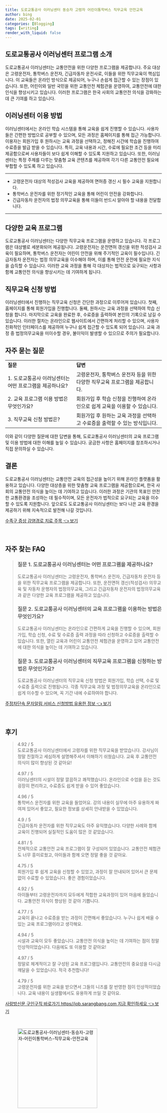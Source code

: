 ```yaml
---
title: 도로교통공사 이러닝센터 동승자 고령자 어린이통학버스 직무교육 안전교육
author: bing
date: 2025-02-01
categories: [Blogging]
tags: [writing]
render_with_liquid: false
---
```



<h2 id='도로교통공사_이러닝센터_소개'>도로교통공사 이러닝센터 프로그램 소개</h2>

<p>도로교통공사 이러닝센터는 교통안전을 위한 다양한 프로그램을 제공합니다. 주요 대상은 고령운전자, 통학버스 운전자, 긴급자동차 운전사로, 이들을 위한 직무교육이 핵심입니다. 이 교육들은 온라인 방식으로 제공되어, 누구나 손쉽게 접근할 수 있는 장점이 있습니다. 또한, 어린이와 일반 국민을 위한 교통안전 체험관을 운영하여, 교통안전에 대한 인식을 향상시키고 있습니다. 이러한 프로그램은 한국 사회의 교통안전 의식을 강화하는 데 큰 기여를 하고 있습니다.</p>

<h2 id='이러닝센터_이용_방법'>이러닝센터 이용 방법</h2>

<p>이러닝센터에서는 온라인 학습 시스템을 통해 교육을 쉽게 진행할 수 있습니다. 사용자들은 간편한 방법으로 공부할 수 있으며, 모든 과정은 홈페이지를 통해 접근 가능합니다. 이용자는 회원가입 후 원하시는 교육 과정을 선택하고, 정해진 시간에 학습을 진행하여 수료증을 발급 받을 수 있습니다. 특히, 교육 내용과 시간, 수료에 필요한 조건 등을 미리 제공함으로써 사용자들이 보다 쉽게 이해할 수 있도록 지원하고 있습니다. 또한, 이러닝센터는 특정 주제를 다루는 맞춤형 교육 콘텐츠를 제공하여 각기 다른 교통안전 필요에 부합할 수 있도록 하고 있습니다.</p>

<hr />

<ul>
    <li>고령운전자 대상의 적성검사 교육을 제공하여 면허증 갱신 시 필수 교육을 지원합니다.</li>
    <li>통학버스 운전자를 위한 정기적인 교육을 통해 어린이 안전을 강화합니다.</li>
    <li>긴급자동차 운전자의 법정 의무교육을 통해 이들이 반드시 알아야 할 내용을 전달합니다.</li>
</ul>

<hr />

<h2 id='다양한_교육_프로그램'>다양한 교육 프로그램</h2>

<p>도로교통공사 이러닝센터는 다양한 직무교육 프로그램을 운영하고 있습니다. 각 프로그램은 대상별로 세분화되어 제공됩니다. 고령운전자는 운전면허 갱신을 위한 적성검사 교육이 필요하며, 통학버스 운전자는 어린이 안전을 위해 주기적인 교육이 필수입니다. 긴급자동차 운전자는 법정 의무교육을 이수해야 하며, 이를 통해 안전 운전에 필요한 지식을 습득할 수 있습니다. 이러한 교육 과정을 통해 각 대상자는 법적으로 요구되는 사항과 함께 교통안전 의식을 향상시키는 데 기여하게 됩니다.</p>

<h2 id='직무교육_신청방법'>직무교육 신청 방법</h2>

<p>이러닝센터에서 진행하는 직무교육 신청은 간단한 과정으로 이루어져 있습니다. 첫째, 홈페이지를 통해 회원가입을 진행합니다. 둘째, 원하시는 교육 과정을 선택하여 학습 신청을 합니다. 마지막으로 교육을 완료한 후, 수료증을 출력하여 본인의 기록으로 남길 수 있습니다. 이러한 절차는 온라인으로 웹사이트에서 간편하게 처리할 수 있으며, 사용자 친화적인 인터페이스를 제공하여 누구나 쉽게 접근할 수 있도록 되어 있습니다. 교육 과정 중 법정의무교육을 미이수할 경우, 불이익이 발생할 수 있으므로 주의가 필요합니다.</p>

<h2 id='자주묻는질문'>자주 묻는 질문</h2>

<table>
    <tr>
        <td><b>질문</b></td>
        <td><b>답변</b></td>
    </tr>
    <tr>
        <td>1. 도로교통공사 이러닝센터는 어떤 프로그램을 제공하나요?</td>
        <td>고령운전자, 통학버스 운전자 등을 위한 다양한 직무교육 프로그램을 제공합니다.</td>
    </tr>
    <tr>
        <td>2. 교육 프로그램 이용 방법은 무엇인가요?</td>
        <td>회원가입 후 학습 신청을 진행하여 온라인으로 쉽게 교육을 이용할 수 있습니다.</td>
    </tr>
    <tr>
        <td>3. 직무교육 신청 방법은?</td>
        <td>회원가입 후 원하는 교육 과정을 선택하고 수료증을 출력할 수 있는 방식입니다.</td>
    </tr>
</table>

<p>이와 같이 다양한 질문에 대한 답변을 통해, 도로교통공사 이러닝센터의 교육 프로그램 및 이용 방법에 대한 이해를 높일 수 있습니다. 궁금한 사항은 홈페이지를 참조하시거나 직접 문의하실 수 있습니다.</p>

<h2 id='결론'>결론</h2>

<p>도로교통공사 이러닝센터는 교통안전 교육의 접근성을 높이기 위해 온라인 플랫폼을 활용하고 있습니다. 다양한 대상층을 위한 맞춤형 교육 프로그램을 제공함으로써, 한국 사회의 교통안전 의식을 높이는 데 기여하고 있습니다. 이러한 과정은 기관의 목표인 안전한 교통환경을 조성하는 데 필수적이며, 모든 운전자가 법적으로 요구되는 교육을 이수할 수 있도록 지원합니다. 앞으로도 도로교통공사 이러닝센터는 보다 나은 교육 환경을 제공하기 위해 지속적으로 발전해 나갈 것입니다.</p>


<p><a class="click-button" title="수족구 증상 감염경로 치료 주목" href="https://aptwhite.github.io/posts/%EC%88%98%EC%A1%B1%EA%B5%AC-%EC%A6%9D%EC%83%81-%EA%B0%90%EC%97%BC%EA%B2%BD%EB%A1%9C-%EC%B9%98%EB%A3%8C-%EC%A3%BC%EB%AA%A9/" rel="dofollow">수족구 증상 감염경로 치료 주목 👈 보기</a></p><br>
<h2 id='자주_찾는_FAQ'>자주 찾는 FAQ</h2>
<div itemscope="" itemtype="https://schema.org/FAQPage"> 
<blockquote> 
<div itemscope="" itemprop="mainEntity" itemtype="https://schema.org/Question"> 
<h3 itemprop="name">질문 1. 도로교통공사 이러닝센터는 어떤 프로그램을 제공하나요?</h3> 
<div itemscope="" itemprop="acceptedAnswer" itemtype="https://schema.org/Answer"> 
<span itemprop="text"> 
<p>도로교통공사 이러닝센터는 고령운전자, 통학버스 운전자, 긴급자동차 운전자 등을 위한 직무교육 프로그램을 제공합니다. 또한, 운전면허 갱신(적성검사) 의무교육 및 자동차 운행자의 법정의무교육, 그리고 긴급자동차 운전자의 법정의무교육과 같은 다양한 교육 프로그램을 제공하고 있습니다.</p> 
</span> 
</div> 
</div> 

<div itemscope="" itemprop="mainEntity" itemtype="https://schema.org/Question"> 
<h3 itemprop="name">질문 2. 도로교통공사 이러닝센터의 교육 프로그램을 이용하는 방법은 무엇인가요?</h3> 
<div itemscope="" itemprop="acceptedAnswer" itemtype="https://schema.org/Answer"> 
<span itemprop="text"> 
<p>도로교통공사 이러닝센터는 온라인으로 간편하게 교육을 진행할 수 있으며, 회원가입, 학습 신청, 수료 및 수료증 출력 과정을 따라 신청하고 수료증을 출력할 수 있습니다. 또한, 열린 교육과 어린이 교통안전 체험관을 운영하고 있어 교통안전에 대한 의식을 높이는 데 기여하고 있습니다.</p> 
</span> 
</div> 
</div> 

<div itemscope="" itemprop="mainEntity" itemtype="https://schema.org/Question"> 
<h3 itemprop="name">질문 3. 도로교통공사 이러닝센터의 직무교육 프로그램을 신청하는 방법은 무엇인가요?</h3> 
<div itemscope="" itemprop="acceptedAnswer" itemtype="https://schema.org/Answer"> 
<span itemprop="text"> 
<p>도로교통공사 이러닝센터의 직무교육 신청 방법은 회원가입, 학습 선택, 수료 및 수료증 출력으로 진행됩니다. 각종 직무교육 과정 및 법정의무교육을 온라인으로 쉽게 이수할 수 있으며, 꼭 기간 내에 수료하여야 합니다.</p> 
</span> 
</div> 
</div> 
</blockquote> 
</div>
<p><a class="click-button" title="주정차단속 문자알림 서비스 신청방법 유용한 정보" href="https://aptwhite.github.io/posts/%EC%A3%BC%EC%A0%95%EC%B0%A8%EB%8B%A8%EC%86%8D-%EB%AC%B8%EC%9E%90%EC%95%8C%EB%A6%BC-%EC%84%9C%EB%B9%84%EC%8A%A4-%EC%8B%A0%EC%B2%AD%EB%B0%A9%EB%B2%95-%EC%9C%A0%EC%9A%A9%ED%95%9C-%EC%A0%95%EB%B3%B4/" rel="dofollow">주정차단속 문자알림 서비스 신청방법 유용한 정보 👈 보기</a></p><br>
<h2 id='후기'>후기</h2>
<div itemscope itemtype="https://schema.org/Product">
  <blockquote>
  <div itemprop="review" itemscope itemtype="https://schema.org/Review">
      <div itemprop="reviewRating" itemscope itemtype="https://schema.org/Rating"> <span itemprop="ratingValue">4.92</span> / <span itemprop="bestRating">5</span> </div>
      <span itemprop="reviewBody">도로교통공사 이러닝센터에서 고령자를 위한 직무교육을 받았습니다. 강사님이 정말 친절하고 세심하게 설명해주셔서 이해하기 쉬웠습니다. 교육 후 교통안전 의식이 많이 향상된 것 같아요!</span>
  </div>
  <br>
  <div itemprop="review" itemscope itemtype="https://schema.org/Review">
      <div itemprop="reviewRating" itemscope itemtype="https://schema.org/Rating"> <span itemprop="ratingValue">4.97</span> / <span itemprop="bestRating">5</span> </div>
      <span itemprop="reviewBody">이러닝센터의 시설이 정말 깔끔하고 쾌적했습니다. 온라인으로 수업을 듣는 것도 굉장히 편리하고, 수료증도 쉽게 받을 수 있어 좋았습니다.</span>
  </div>
  <br>
  <div itemprop="review" itemscope itemtype="https://schema.org/Review">
      <div itemprop="reviewRating" itemscope itemtype="https://schema.org/Rating"> <span itemprop="ratingValue">4.96</span> / <span itemprop="bestRating">5</span> </div>
      <span itemprop="reviewBody">통학버스 운전자를 위한 교육을 들었어요. 강의 내용이 실무에 아주 유용하게 짜여져 있어서 좋았고, 필요한 정보를 상세히 안내받을 수 있었습니다.</span>
  </div>
  <br>
  <div itemprop="review" itemscope itemtype="https://schema.org/Review">
      <div itemprop="reviewRating" itemscope itemtype="https://schema.org/Rating"> <span itemprop="ratingValue">4.9</span> / <span itemprop="bestRating">5</span> </div>
      <span itemprop="reviewBody">긴급자동차 운전자를 위한 직무교육도 아주 유익했습니다. 다양한 사례와 함께 교육이 진행되어 실질적인 도움이 많은 것 같았습니다.</span>
  </div>
  <br>
  <div itemprop="review" itemscope itemtype="https://schema.org/Review">
      <div itemprop="reviewRating" itemscope itemtype="https://schema.org/Rating"> <span itemprop="ratingValue">4.81</span> / <span itemprop="bestRating">5</span> </div>
      <span itemprop="reviewBody">전체적으로 교통안전 교육 프로그램이 잘 구성되어 있었습니다. 교통안전 체험관도 너무 흥미로웠고, 아이들과 함께 오면 정말 좋을 것 같아요.</span>
  </div>
  <br>
  <div itemprop="review" itemscope itemtype="https://schema.org/Review">
      <div itemprop="reviewRating" itemscope itemtype="https://schema.org/Rating"> <span itemprop="ratingValue">4.75</span> / <span itemprop="bestRating">5</span> </div>
      <span itemprop="reviewBody">회원가입 후 쉽게 교육을 신청할 수 있었고, 과정이 잘 안내되어 있어서 큰 문제 없이 수료할 수 있었습니다. 좋은 경험이었습니다.</span>
  </div>
  <br>
  <div itemprop="review" itemscope itemtype="https://schema.org/Review">
      <div itemprop="reviewRating" itemscope itemtype="https://schema.org/Rating"> <span itemprop="ratingValue">4.92</span> / <span itemprop="bestRating">5</span> </div>
      <span itemprop="reviewBody">아이들부터 고령운전자까지 모두에게 적합한 교육과정이 있어 마음에 들었습니다. 교통안전 의식이 향상된 것 같아 기쁩니다.</span>
  </div>
  <br>
  <div itemprop="review" itemscope itemtype="https://schema.org/Review">
      <div itemprop="reviewRating" itemscope itemtype="https://schema.org/Rating"> <span itemprop="ratingValue">4.77</span> / <span itemprop="bestRating">5</span> </div>
      <span itemprop="reviewBody">교육이 끝나고 수료증을 받는 과정이 간편해서 좋았습니다. 누구나 쉽게 배울 수 있는 교육 프로그램이라고 생각해요.</span>
  </div>
  <br>
  <div itemprop="review" itemscope itemtype="https://schema.org/Review">
      <div itemprop="reviewRating" itemscope itemtype="https://schema.org/Rating"> <span itemprop="ratingValue">4.94</span> / <span itemprop="bestRating">5</span> </div>
      <span itemprop="reviewBody">시설과 교육이 모두 좋았습니다. 교통안전 의식을 높이는 데 기여하는 점이 정말 인상적이었습니다. 다음에도 또 이용할 것 같아요!</span>
  </div>
  <br>
  <div itemprop="review" itemscope itemtype="https://schema.org/Review">
      <div itemprop="reviewRating" itemscope itemtype="https://schema.org/Rating"> <span itemprop="ratingValue">4.97</span> / <span itemprop="bestRating">5</span> </div>
      <span itemprop="reviewBody">정말로 체계적이고 잘 구성된 교육 프로그램입니다. 교통안전의 중요성을 다시금 깨달을 수 있었습니다. 적극 추천합니다!</span>
  </div>
  <br>
  <div itemprop="review" itemscope itemtype="https://schema.org/Review">
      <div itemprop="reviewRating" itemscope itemtype="https://schema.org/Rating"> <span itemprop="ratingValue">4.79</span> / <span itemprop="bestRating">5</span> </div>
      <span itemprop="reviewBody">고령운전자를 위한 교육을 받으면서 그들의 니즈를 잘 반영한 점이 인상적이었습니다. 교육 내용이 실생활에서도 유용하게 쓰일 것 같아요.</span>
  </div>
  </blockquote>
</div>
<p><a class="click-button" title="사랑방신문 구인구직 바로가기 https//job.sarangbang.com 지금 확인하세요" href="https://aptwhite.github.io/posts/%EC%82%AC%EB%9E%91%EB%B0%A9%EC%8B%A0%EB%AC%B8-%EA%B5%AC%EC%9D%B8%EA%B5%AC%EC%A7%81-%EB%B0%94%EB%A1%9C%EA%B0%80%EA%B8%B0-httpsjob.sarangbang.com-%EC%A7%80%EA%B8%88-%ED%99%95%EC%9D%B8%ED%95%98%EC%84%B8%EC%9A%94/" rel="dofollow">사랑방신문 구인구직 바로가기 https//job.sarangbang.com 지금 확인하세요 👈 보기</a></p><br>
<figure class="image"><img src="https://aptwhite.github.io/assets/img/thumbnail/도로교통공사-이러닝센터-동승자-고령자-어린이통학버스-직무교육-안전교육.webp" alt="도로교통공사-이러닝센터-동승자-고령자-어린이통학버스-직무교육-안전교육" width="256" height="256"></figure>